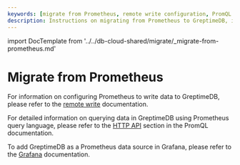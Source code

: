 ```yaml
---
keywords: [migrate from Prometheus, remote write configuration, PromQL queries, Grafana integration]
description: Instructions on migrating from Prometheus to GreptimeDB, including remote write configuration, PromQL queries, and Grafana integration.
---
```


import DocTemplate from '../../db-cloud-shared/migrate/_migrate-from-prometheus.md' 

# Migrate from Prometheus

<DocTemplate>

<div id="remote-write">

For information on configuring Prometheus to write data to GreptimeDB, please refer to the [remote write](/user-guide/ingest-data/for-observability/prometheus.md#remote-write-configuration) documentation.

</div>

<div id="promql">

For detailed information on querying data in GreptimeDB using Prometheus query language, please refer to the [HTTP API](/user-guide/query-data/promql.md#prometheus-http-api) section in the PromQL documentation.

</div>

<div id="grafana">

To add GreptimeDB as a Prometheus data source in Grafana, please refer to the [Grafana](/user-guide/integrations/grafana.md#prometheus-data-source) documentation.

</div>

</DocTemplate>

